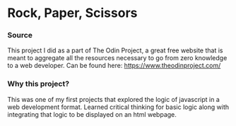 # Rock, Paper, Scissors

### Source

This project I did as a part of The Odin Project, a great free website that is meant to aggregate all the resources necessary to go from zero knowledge to a web developer. Can be found here: https://www.theodinproject.com/

### Why this project?

This was one of my first projects that explored the logic of javascript in a web development format. Learned critical thinking for basic logic along with integrating that logic to be displayed on an html webpage.
